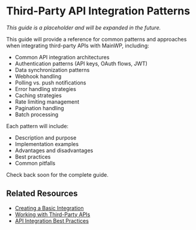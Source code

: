# Third-Party API Integration Patterns

*This guide is a placeholder and will be expanded in the future.*

This guide will provide a reference for common patterns and approaches when integrating third-party APIs with MainWP, including:

- Common API integration architectures
- Authentication patterns (API keys, OAuth flows, JWT)
- Data synchronization patterns
- Webhook handling
- Polling vs. push notifications
- Error handling strategies
- Caching strategies
- Rate limiting management
- Pagination handling
- Batch processing

Each pattern will include:
- Description and purpose
- Implementation examples
- Advantages and disadvantages
- Best practices
- Common pitfalls

Check back soon for the complete guide.

## Related Resources

- [Creating a Basic Integration](../how-to/create-basic-integration.md)
- [Working with Third-Party APIs](../how-to/third-party-apis.md)
- [API Integration Best Practices](../best-practices/api-integration.md)
